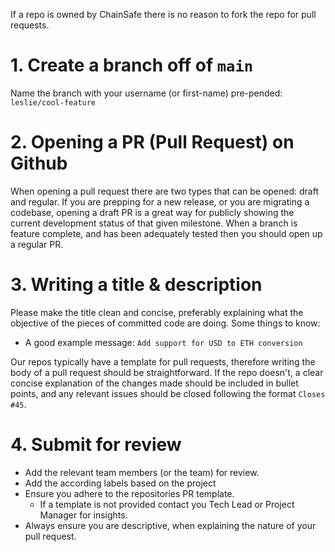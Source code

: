 If a repo is owned by ChainSafe there is no reason to fork the repo for pull requests.

# 1. Create a branch off of `main`

Name the branch with your username (or first-name) pre-pended:
`leslie/cool-feature`

# 2. Opening a PR (Pull Request) on Github

When opening a pull request there are two types that can be opened: draft and regular. If you are prepping for a new release, or you are migrating a codebase, opening a draft PR is a great way for publicly showing the current development status of that given milestone. When a branch is feature complete, and has been adequately tested then you should open up a regular PR.

# 3. Writing a title & description

Please make the title clean and concise, preferably explaining what the objective of the pieces of committed code are doing. Some things to know:

- A good example message: `Add support for USD to ETH conversion`

Our repos typically have a template for pull requests, therefore writing the body of a pull request should be straightforward. If the repo doesn't, a clear concise explanation of the changes made should be included in bullet points, and any relevant issues should be closed following the format `Closes #45`.

# 4. Submit for review

- Add the relevant team members (or the team) for review.
- Add the according labels based on the project
- Ensure you adhere to the repositories PR template.
    - If a template is not provided contact you Tech Lead or Project Manager for insights.
- Always ensure you are descriptive, when explaining the nature of your pull request.

